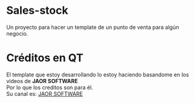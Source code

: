 # Sales-stock
Un proyecto para hacer un template de un punto de venta para algún negocio. 

# Créditos en QT
El template que estoy desarrollando lo estoy haciendo
basandome en los vídeos de <strong> JAOR SOFTWARE </strong>
<br>
Por lo que los creditos son para él. 
<br>
Su canal es:  [JAOR SOFTWARE](https://www.youtube.com/channel/UCz3Ydidk3K4SS7IVF5yYdTw)
